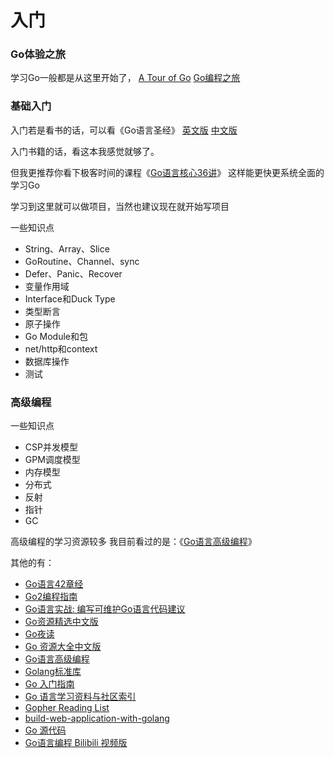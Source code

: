 # 入门

### Go体验之旅
学习Go一般都是从这里开始了，
[A Tour of Go](https://tour.golang.org/)
[Go编程之旅](https://tour.go-zh.org/welcome/1)

### 基础入门
入门若是看书的话，可以看《Go语言圣经》
[英文版](http://www.gopl.io/)
[中文版](https://books.studygolang.com/gopl-zh/)

入门书籍的话，看这本我感觉就够了。

但我更推荐你看下极客时间的课程《[Go语言核心36讲](https://time.geekbang.org/column/intro/112)》
这样能更快更系统全面的学习Go

学习到这里就可以做项目，当然也建议现在就开始写项目

一些知识点
- String、Array、Slice
- GoRoutine、Channel、sync
- Defer、Panic、Recover
- 变量作用域
- Interface和Duck Type
- 类型断言
- 原子操作
- Go Module和包
- net/http和context
- 数据库操作
- 测试

### 高级编程
一些知识点
- CSP并发模型
- GPM调度模型
- 内存模型
- 分布式
- 反射
- 指针
- GC

高级编程的学习资源较多
我目前看过的是：《[Go语言高级编程](https://github.com/chai2010/advanced-go-programming-book)》

其他的有：

- [Go语言42章经](https://github.com/ffhelicopter/Go42)
- [Go2编程指南](https://github.com/chai2010/go2-book)
- [Go语言实战: 编写可维护Go语言代码建议](https://github.com/llitfkitfk/go-best-practice)
- [Go资源精选中文版](https://github.com/chai2010/awesome-go-zh)
- [Go夜读](https://github.com/developer-learning/reading-go)
- [Go 资源大全中文版](https://github.com/jobbole/awesome-go-cn)
- [Go语言高级编程](https://github.com/chai2010/advanced-go-programming-book)
- [Golang标准库](https://github.com/polaris1119/The-Golang-Standard-Library-by-Example)
- [Go 入门指南](https://github.com/Unknwon/the-way-to-go_ZH_CN)
- [Go 语言学习资料与社区索引](https://github.com/Unknwon/go-study-index)
- [Gopher Reading List](https://github.com/enocom/gopher-reading-list)
- [build-web-application-with-golang](https://github.com/astaxie/build-web-application-with-golang)
- [Go 源代码](https://github.com/golang/go)
- [Go语言编程 Bilibili 视频版](https://space.bilibili.com/10056291)